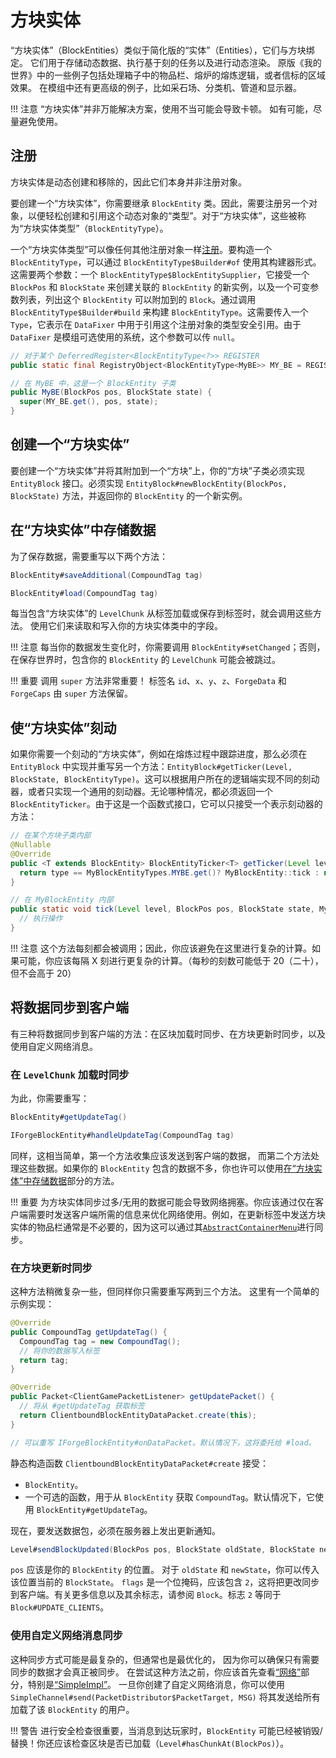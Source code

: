 
# 方块实体

“方块实体”（BlockEntities）类似于简化版的“实体”（Entities），它们与方块绑定。
它们用于存储动态数据、执行基于刻的任务以及进行动态渲染。
原版《我的世界》中的一些例子包括处理箱子中的物品栏、熔炉的熔炼逻辑，或者信标的区域效果。
在模组中还有更高级的例子，比如采石场、分类机、管道和显示器。

!!! 注意
    “方块实体”并非万能解决方案，使用不当可能会导致卡顿。
    如有可能，尽量避免使用。

## 注册

方块实体是动态创建和移除的，因此它们本身并非注册对象。

要创建一个“方块实体”，你需要继承 `BlockEntity` 类。因此，需要注册另一个对象，以便轻松创建和引用这个动态对象的“类型”。对于“方块实体”，这些被称为“方块实体类型”（`BlockEntityType`）。

一个“方块实体类型”可以像任何其他注册对象一样[注册][registration]。要构造一个 `BlockEntityType`，可以通过 `BlockEntityType$Builder#of` 使用其构建器形式。这需要两个参数：一个 `BlockEntityType$BlockEntitySupplier`，它接受一个 `BlockPos` 和 `BlockState` 来创建关联的 `BlockEntity` 的新实例，以及一个可变参数列表，列出这个 `BlockEntity` 可以附加到的 `Block`。通过调用 `BlockEntityType$Builder#build` 来构建 `BlockEntityType`。这需要传入一个 `Type`，它表示在 `DataFixer` 中用于引用这个注册对象的类型安全引用。由于 `DataFixer` 是模组可选使用的系统，这个参数可以传 `null`。

```java
// 对于某个 DeferredRegister<BlockEntityType<?>> REGISTER
public static final RegistryObject<BlockEntityType<MyBE>> MY_BE = REGISTER.register("mybe", () -> BlockEntityType.Builder.of(MyBE::new, validBlocks).build(null));

// 在 MyBE 中，这是一个 BlockEntity 子类
public MyBE(BlockPos pos, BlockState state) {
  super(MY_BE.get(), pos, state);
}
```

## 创建一个“方块实体”

要创建一个“方块实体”并将其附加到一个“方块”上，你的“方块”子类必须实现 `EntityBlock` 接口。必须实现 `EntityBlock#newBlockEntity(BlockPos, BlockState)` 方法，并返回你的 `BlockEntity` 的一个新实例。

## 在“方块实体”中存储数据

为了保存数据，需要重写以下两个方法：
```java
BlockEntity#saveAdditional(CompoundTag tag)

BlockEntity#load(CompoundTag tag)
```
每当包含“方块实体”的 `LevelChunk` 从标签加载或保存到标签时，就会调用这些方法。
使用它们来读取和写入你的方块实体类中的字段。

!!! 注意
		每当你的数据发生变化时，你需要调用 `BlockEntity#setChanged`；否则，在保存世界时，包含你的 `BlockEntity` 的 `LevelChunk` 可能会被跳过。

!!! 重要
		调用 `super` 方法非常重要！
标签名 `id`、`x`、`y`、`z`、`ForgeData` 和 `ForgeCaps` 由 `super` 方法保留。

## 使“方块实体”刻动

如果你需要一个刻动的“方块实体”，例如在熔炼过程中跟踪进度，那么必须在 `EntityBlock` 中实现并重写另一个方法：`EntityBlock#getTicker(Level, BlockState, BlockEntityType)`。这可以根据用户所在的逻辑端实现不同的刻动器，或者只实现一个通用的刻动器。无论哪种情况，都必须返回一个 `BlockEntityTicker`。由于这是一个函数式接口，它可以只接受一个表示刻动器的方法：

```java
// 在某个方块子类内部
@Nullable
@Override
public <T extends BlockEntity> BlockEntityTicker<T> getTicker(Level level, BlockState state, BlockEntityType<T> type) {
  return type == MyBlockEntityTypes.MYBE.get()? MyBlockEntity::tick : null;
}

// 在 MyBlockEntity 内部
public static void tick(Level level, BlockPos pos, BlockState state, MyBlockEntity blockEntity) {
  // 执行操作
}
```

!!! 注意
    这个方法每刻都会被调用；因此，你应该避免在这里进行复杂的计算。如果可能，你应该每隔 X 刻进行更复杂的计算。（每秒的刻数可能低于 20（二十），但不会高于 20）

## 将数据同步到客户端

有三种将数据同步到客户端的方法：在区块加载时同步、在方块更新时同步，以及使用自定义网络消息。

### 在 `LevelChunk` 加载时同步

为此，你需要重写：
```java
BlockEntity#getUpdateTag()

IForgeBlockEntity#handleUpdateTag(CompoundTag tag)
```
同样，这相当简单，第一个方法收集应该发送到客户端的数据，
而第二个方法处理这些数据。如果你的 `BlockEntity` 包含的数据不多，你也许可以使用[在“方块实体”中存储数据][storing-data]部分的方法。

!!! 重要
    为方块实体同步过多/无用的数据可能会导致网络拥塞。你应该通过仅在客户端需要时发送客户端所需的信息来优化网络使用。例如，在更新标签中发送方块实体的物品栏通常是不必要的，因为这可以通过其[`AbstractContainerMenu`][menu]进行同步。

### 在方块更新时同步

这种方法稍微复杂一些，但同样你只需要重写两到三个方法。
这里有一个简单的示例实现：
```java
@Override
public CompoundTag getUpdateTag() {
  CompoundTag tag = new CompoundTag();
  // 将你的数据写入标签
  return tag;
}

@Override
public Packet<ClientGamePacketListener> getUpdatePacket() {
  // 将从 #getUpdateTag 获取标签
  return ClientboundBlockEntityDataPacket.create(this);
}

// 可以重写 IForgeBlockEntity#onDataPacket。默认情况下，这将委托给 #load。
```
静态构造函数 `ClientboundBlockEntityDataPacket#create` 接受：

* `BlockEntity`。
* 一个可选的函数，用于从 `BlockEntity` 获取 `CompoundTag`。默认情况下，它使用 `BlockEntity#getUpdateTag`。

现在，要发送数据包，必须在服务器上发出更新通知。
```java
Level#sendBlockUpdated(BlockPos pos, BlockState oldState, BlockState newState, int flags)
```
`pos` 应该是你的 `BlockEntity` 的位置。
对于 `oldState` 和 `newState`，你可以传入该位置当前的 `BlockState`。
`flags` 是一个位掩码，应该包含 `2`，这将把更改同步到客户端。有关更多信息以及其余标志，请参阅 `Block`。标志 `2` 等同于 `Block#UPDATE_CLIENTS`。

### 使用自定义网络消息同步

这种同步方式可能是最复杂的，但通常也是最优化的，
因为你可以确保只有需要同步的数据才会真正被同步。
在尝试这种方法之前，你应该首先查看[“网络”][networking]部分，特别是[“SimpleImpl”][simple_impl]。
一旦你创建了自定义网络消息，你可以使用 `SimpleChannel#send(PacketDistributor$PacketTarget, MSG)` 将其发送给所有加载了该 `BlockEntity` 的用户。

!!! 警告
    进行安全检查很重要，当消息到达玩家时，`BlockEntity` 可能已经被销毁/替换！你还应该检查区块是否已加载（`Level#hasChunkAt(BlockPos)`）。

[registration]:../concepts/registries.md#methods-for-registering
[storing-data]: #在方块实体中存储数据
[menu]:../gui/menus.md
[networking]:../networking/index.md
[simple_impl]:../networking/simpleimpl.md
